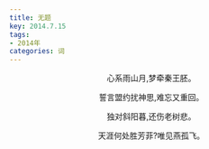 ```yaml
---
title: 无题
key: 2014.7.15
tags: 
- 2014年 
categories: 词
---
```


<p align="center">心系雨山月,梦牵秦王胚。
</p>
<p align="center">誓言盟约扰神思,难忘又重回。
</p>
<p align="center">独对斜阳暮,还伤老树悲。
</p>
<p align="center">天涯何处胜芳菲?唯见燕孤飞。
</p>
